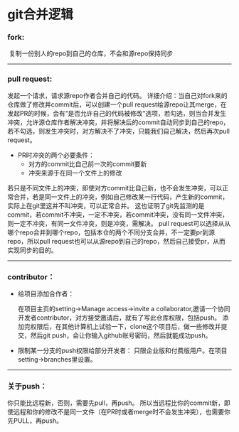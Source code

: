 # git合并逻辑

### fork:

​	复制一份别人的repo到自己的仓库，不会和源repo保持同步

---

### pull request:

发起一个请求，请求源repo作者合并自己的代码。
详细介绍：当自己对fork来的仓库做了修改并commit后，可以创建一个pull request给源repo让其merge，在发起PR的时候，会有“是否允许自己的代码被修改”选项，若勾选，则当合并发生冲突，允许源仓库作者解决冲突，并将解决后的commit自动同步到自己的repo，若不勾选，则发生冲突时，对方解决不了冲突，只能我们自己解决，然后再次pull request。

- PR时冲突的两个必要条件：
  - 对方的commit比自己前一次的commit要新
  - 冲突来源于在同一个文件上的修改  

若只是不同文件上的冲突，即使对方commit比自己新，也不会发生冲突，可以正常合并，若是同一文件上的冲突，例如自己修改某一行代码，产生新的commit，实际上在git里这并不叫冲突，可以正常合并。
这也证明了git先监测的是commit，若commit不冲突，一定不冲突，若commit冲突，没有同一文件冲突，则一定不冲突，有同一文件冲突，则是冲突，需解决。
pull request可以选择从从哪个repo合并到哪个repo，包括本仓的两个不同分支合并，不一定要pr到源repo，所以pull request也可以从源repo到自己的repo，然后自己接受pr，从而实现同步的目的。

---

### contributor：

- 给项目添加合作者：

  在项目主页的setting->Manage access->invite a collaborator,邀请一个协同开发者contributor，对方接受邀请后，就有了写此仓库权限，包括push。
  添加完权限后，在其他计算机上试验一下，clone这个项目后，做一些修改并提交，然后git push，会让你输入github账号密码，然后就能成功push。

- 限制某一分支的push权限给部分开发者：
  只限企业版和付费版用户。在项目setting->branches里设置。

---

### 关于push：

你只能比远程新，否则，需要先pull，再push。
所以当远程比你的commit新，即使远程和你的修改不是同一文件（在PR时或者merge时不会发生冲突），也需要你先PULL，再push。